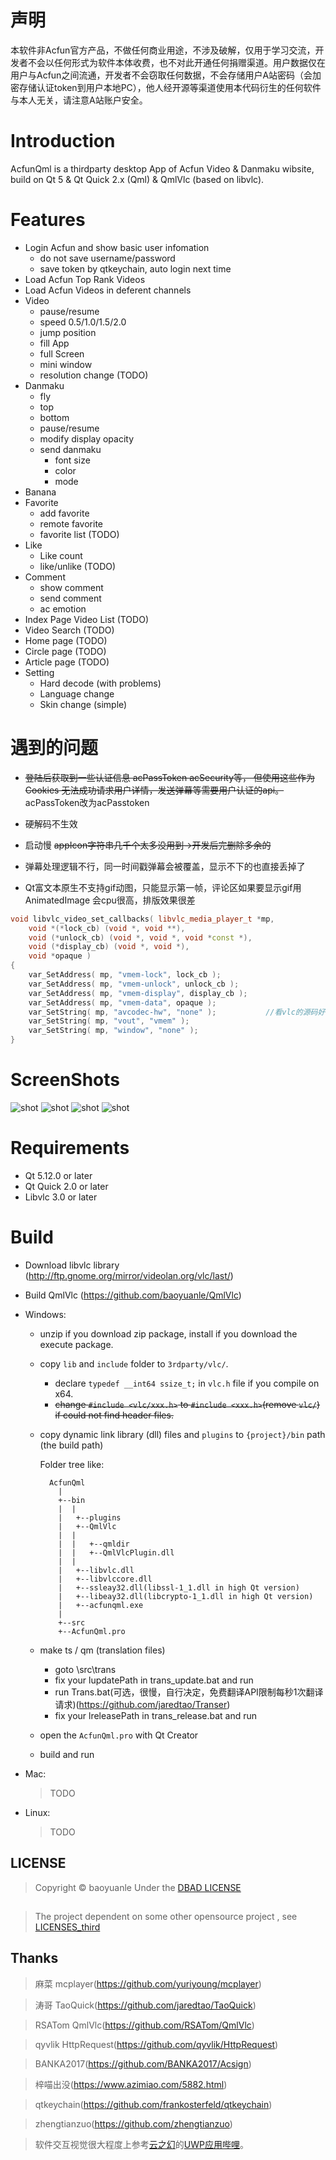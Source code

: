 # 声明
本软件非Acfun官方产品，不做任何商业用途，不涉及破解，仅用于学习交流，开发者不会以任何形式为软件本体收费，也不对此开通任何捐赠渠道。用户数据仅在用户与Acfun之间流通，开发者不会窃取任何数据，不会存储用户A站密码（会加密存储认证token到用户本地PC），他人经开源等渠道使用本代码衍生的任何软件与本人无关，请注意A站账户安全。

# Introduction
AcfunQml  is a thirdparty desktop App of Acfun Video & Danmaku wibsite,  build on Qt 5 & Qt Quick 2.x (Qml) & QmlVlc (based on libvlc).

# Features
- Login Acfun and show basic user infomation
	- do not save username/password
	- save token by qtkeychain, auto login next time
- Load Acfun Top Rank Videos
- Load Acfun Videos in deferent channels
- Video
  - pause/resume
  - speed 0.5/1.0/1.5/2.0
  - jump position
  - fill App
  - full Screen
  - mini window
  - resolution change (TODO)
- Danmaku
  - fly
  - top
  - bottom
  - pause/resume
  - modify display opacity
  - send danmaku
    - font size
	- color
	- mode
- Banana
- Favorite
	- add favorite
	- remote favorite
	- favorite list (TODO)
- Like
	- Like count
	- like/unlike (TODO)
- Comment
  - show comment 
  - send comment
  - ac emotion
- Index Page Video List (TODO)
- Video Search (TODO)
- Home page (TODO)
- Circle page (TODO)
- Article page (TODO)
- Setting
  - Hard decode (with problems)
  - Language change
  - Skin change (simple)

# 遇到的问题
- ~~登陆后获取到一些认证信息 acPassToken acSecurity等， 但使用这些作为Cookies 无法成功请求用户详情，发送弹幕等需要用户认证的api。~~ acPassToken改为acPasstoken

- 硬解码不生效
- 启动慢 ~~appIcon字符串几千个太多没用到->开发后完删除多余的~~
- 弹幕处理逻辑不行，同一时间戳弹幕会被覆盖，显示不下的也直接丢掉了
- Qt富文本原生不支持gif动图，只能显示第一帧，评论区如果要显示gif用AnimatedImage 会cpu很高，排版效果很差

```cpp
void libvlc_video_set_callbacks( libvlc_media_player_t *mp,
    void *(*lock_cb) (void *, void **),
    void (*unlock_cb) (void *, void *, void *const *),
    void (*display_cb) (void *, void *),
    void *opaque )
{
    var_SetAddress( mp, "vmem-lock", lock_cb );
    var_SetAddress( mp, "vmem-unlock", unlock_cb );
    var_SetAddress( mp, "vmem-display", display_cb );
    var_SetAddress( mp, "vmem-data", opaque );
    var_SetString( mp, "avcodec-hw", "none" );           //看vlc的源码好像设置过显示回调后会自动禁用硬件解码
    var_SetString( mp, "vout", "vmem" );
    var_SetString( mp, "window", "none" );
}
```

# ScreenShots

![shot](./screenshots/mainpage.jpg)
![shot](./screenshots/playPage.jpg)
![shot](./screenshots/playPageFullApp.jpg)
![shot](./screenshots/banana.gif)

# Requirements
- Qt 5.12.0 or later
- Qt Quick 2.0 or later
- Libvlc 3.0 or later

# Build
- Download libvlc library (http://ftp.gnome.org/mirror/videolan.org/vlc/last/)
- Build QmlVlc (https://github.com/baoyuanle/QmlVlc)

- Windows:
  - unzip if you download zip package, install if you download the execute package.
  
  - copy `lib` and `include` folder to `3rdparty/vlc/`.
    - declare `typedef __int64 ssize_t;` in `vlc.h` file if you compile on x64.
    - ~~change `#include <vlc/xxx.h>` to `#include <xxx.h>`(remove `vlc/`) if could not find header files.~~
  - copy dynamic link library (dll) files and `plugins` to `{project}/bin` path (the build path)
  
  	Folder tree like:
    ```
      AcfunQml
    	|
    	+--bin
    	|  |
    	|   +--plugins
    	|   +--QmlVlc
    	|  |
		|  |   +--qmldir
		|  |   +--QmlVlcPlugin.dll
		|  |
    	|   +--libvlc.dll
    	|   +--libvlccore.dll
    	|   +--ssleay32.dll(libssl-1_1.dll in high Qt version)
    	|   +--libeay32.dll(libcrypto-1_1.dll in high Qt version)
    	|   +--acfunqml.exe
    	|
    	+--src
    	+--AcfunQml.pro
    ```
  - make ts / qm (translation files)
    - goto \src\trans
	- fix your lupdatePath in trans_update.bat and run
	- run Trans.bat(可选，很慢，自行决定，免费翻译API限制每秒1次翻译请求)(https://github.com/jaredtao/Transer)
	- fix your lreleasePath in trans_release.bat and run
	
  - open the `AcfunQml.pro` with Qt Creator
  
  - build and run

- Mac:
  > TODO

- Linux:
  > TODO


## LICENSE
> Copyright &copy;  baoyuanle Under the [DBAD LICENSE](LICENSE.md)
##
> The project dependent on some other opensource project , see [LICENSES_third](LICENSE_third.md)

## Thanks
> 麻菜 mcplayer(https://github.com/yuriyoung/mcplayer)

> 涛哥 TaoQuick(https://github.com/jaredtao/TaoQuick)

> RSATom QmlVlc(https://github.com/RSATom/QmlVlc)

> qyvlik HttpRequest(https://github.com/qyvlik/HttpRequest)

> BANKA2017(https://github.com/BANKA2017/Acsign)

> 梓喵出没(https://www.azimiao.com/5882.html)

> qtkeychain(https://github.com/frankosterfeld/qtkeychain)

> zhengtianzuo(https://github.com/zhengtianzuo)

> 软件交互视觉很大程度上参考[云之幻](https://github.com/Richasy)的[UWP应用哔哩](https://www.microsoft.com/store/apps/9MVN4NSLT150)。
